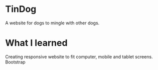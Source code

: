 # TinDog

A website for dogs to mingle with other dogs.

# What I learned

Creating responsive website to fit computer, mobile and tablet screens.
Bootstrap
